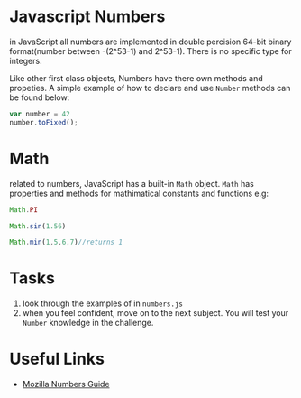 # Javascript Numbers
in JavaScript all numbers are implemented in double percision 64-bit binary format(number between -(2^53-1) and 2^53-1).
There is no specific type for integers.

Like other first class objects, Numbers have there own methods and propeties. A simple example of how to declare
and use `Number` methods can be found below:

```JavaScript
var number = 42
number.toFixed();
```
# Math
related to numbers, JavaScript has a built-in `Math` object. `Math` has properties and methods for mathimatical constants and functions
e.g:

```JavaScript
Math.PI

Math.sin(1.56)

Math.min(1,5,6,7)//returns 1
```

# Tasks

1. look through the examples of in `numbers.js`
2. when you feel confident, move on to the next subject.
     You will test your `Number` knowledge in the challenge.


# Useful Links

* [Mozilla Numbers Guide](https://developer.mozilla.org/en-US/docs/Web/JavaScript/Guide/Numbers_and_dates)